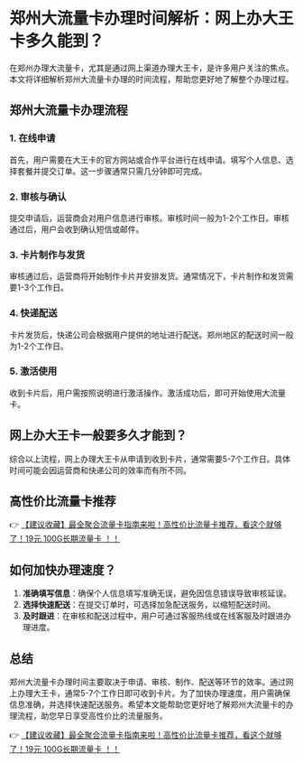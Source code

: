 # 郑州大流量卡办理时间解析：网上办大王卡多久能到？

在郑州办理大流量卡，尤其是通过网上渠道办理大王卡，是许多用户关注的焦点。本文将详细解析郑州大流量卡办理的时间流程，帮助您更好地了解整个办理过程。

## 郑州大流量卡办理流程

### 1. 在线申请
首先，用户需要在大王卡的官方网站或合作平台进行在线申请。填写个人信息、选择套餐并提交订单。这一步骤通常只需几分钟即可完成。

### 2. 审核与确认
提交申请后，运营商会对用户信息进行审核。审核时间一般为1-2个工作日。审核通过后，用户会收到确认短信或邮件。

### 3. 卡片制作与发货
审核通过后，运营商将开始制作卡片并安排发货。通常情况下，卡片制作和发货需要1-3个工作日。

### 4. 快递配送
卡片发货后，快递公司会根据用户提供的地址进行配送。郑州地区的配送时间一般为1-2个工作日。

### 5. 激活使用
收到卡片后，用户需按照说明进行激活操作。激活成功后，即可开始使用大流量卡。

## 网上办大王卡一般要多久才能到？

综合以上流程，网上办理大王卡从申请到收到卡片，通常需要5-7个工作日。具体时间可能会因运营商和快递公司的效率而有所不同。

## 高性价比流量卡推荐

👉 [【建议收藏】最全聚合流量卡指南来啦！高性价比流量卡推荐，看这个就够了！19元 100G长期流量卡 ！！](https://bit.ly/Liuliangka)

## 如何加快办理速度？

1. **准确填写信息**：确保个人信息填写准确无误，避免因信息错误导致审核延误。
2. **选择快速配送**：在提交订单时，可选择加急配送服务，以缩短配送时间。
3. **及时跟进**：在审核和配送过程中，用户可通过客服热线或在线客服及时跟进办理进度。

## 总结

郑州大流量卡办理时间主要取决于申请、审核、制作、配送等环节的效率。通过网上办理大王卡，通常5-7个工作日即可收到卡片。为了加快办理速度，用户需确保信息准确，并选择快速配送服务。希望本文能帮助您更好地了解郑州大流量卡的办理流程，助您早日享受高性价比的流量服务。

👉 [【建议收藏】最全聚合流量卡指南来啦！高性价比流量卡推荐，看这个就够了！19元 100G长期流量卡 ！！](https://bit.ly/Liuliangka)